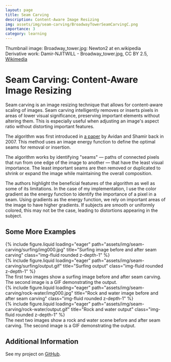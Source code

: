 ```yaml
---
layout: page
title: Seam Carving
description: Content-Aware Image Resizing
img: assets/img/seam-carving/BroadwayTowerSeamCarvingC.png
importance: 3
category: learning
---
```


Thumbnail image: Broadway_tower.jpg: Newton2 at en.wikipedia  
Derivative work: Damir-NJITWILL - Broadway_tower.jpg, CC BY 2.5, [Wikimedia](https://commons.wikimedia.org/w/index.php?curid=12125987)

# Seam Carving: Content-Aware Image Resizing


Seam carving is an image resizing technique that allows for content-aware scaling of images. Seam carving intelligently removes or inserts pixels in areas of lower visual significance, preserving important elements without altering them. This is especially useful when adjusting an image's aspect ratio without distorting important features.

The algorithm was first introduced in [a paper](https://perso.crans.org/frenoy/matlab2012/seamcarving.pdf) by Avidan and Shamir back in 2007. This method uses an image energy function to define the optimal seams for removal or insertion.

The algorithm works by identifying "seams" — paths of connected pixels that run from one edge of the image to another — that have the least visual importance. The least important seams are then removed or duplicated to shrink or expand the image while maintaining the overall composition.

The authors highlight the beneficial features of the algorithm as well as some of its limitations. In the case of my implementation, I use the color gradient as the energy function to identify the importance of a pixel in a seam. Using gradients as the energy function, we rely on important areas of the image to have higher gradients. If subjects are smooth or uniformly colored, this may not be the case, leading to distortions appearing in the subject.

## Some More Examples

<div class="row">
    <div class="col-sm mt-3 mt-md-0">
        {% include figure.liquid loading="eager" path="assets/img/seam-carving/surfing/img000.jpg" title="Surfing image before and after seam carving" class="img-fluid rounded z-depth-1" %}
    </div>
    <div class="col-sm mt-3 mt-md-0">
        {% include figure.liquid loading="eager" path="assets/img/seam-carving/surfing/output.gif" title="Surfing output" class="img-fluid rounded z-depth-1" %}
    </div>
</div>
<div class="caption">
    The first two images show a surfing image before and after seam carving. The second image is a GIF demonstrating the output.
</div>

<div class="row">
    <div class="col-sm mt-3 mt-md-0">
        {% include figure.liquid loading="eager" path="assets/img/seam-carving/rock-water/img000.jpg" title="Rock and water image before and after seam carving" class="img-fluid rounded z-depth-1" %}
    </div>
    <div class="col-sm mt-3 mt-md-0">
        {% include figure.liquid loading="eager" path="assets/img/seam-carving/rock-water/output.gif" title="Rock and water output" class="img-fluid rounded z-depth-1" %}
    </div>
</div>
<div class="caption">
    The next two images show a rock and water scene before and after seam carving. The second image is a GIF demonstrating the output.
</div>

## Additional Information

See my project on [GitHub](https://github.com/eric-lefort/seamcarving).
